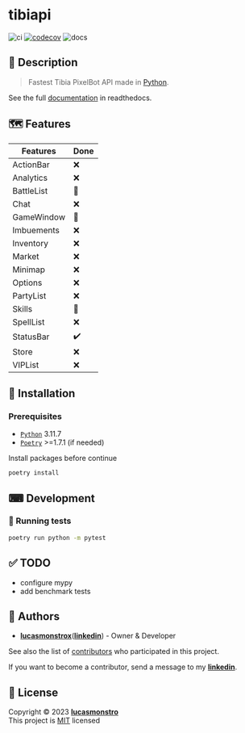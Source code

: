 # tibiapi

![ci](https://github.com/lucasmonstrox/tibiapi/actions/workflows/ci.yml/badge.svg)
[![codecov](https://codecov.io/gh/lucasmonstrox/tibiapi/graph/badge.svg?token=7BTPYKHC80)](https://codecov.io/gh/lucasmonstrox/tibiapi)
![docs](https://readthedocs.org/projects/tibiapi/badge/?version=latest)

## 📝 Description

> Fastest Tibia PixelBot API made in [Python](https://www.python.org/downloads/release/python-3117).

See the full [documentation](https://tibiapi.readthedocs.io) in readthedocs.

## 🗺️ Features

| Features   | Done |
| ---------- | ---- |
| ActionBar  | ❌   |
| Analytics  | ❌   |
| BattleList | 🚧   |
| Chat       | ❌   |
| GameWindow | 🚧   |
| Imbuements | ❌   |
| Inventory  | ❌   |
| Market     | ❌   |
| Minimap    | ❌   |
| Options    | ❌   |
| PartyList  | ❌   |
| Skills     | 🚧   |
| SpellList  | ❌   |
| StatusBar  | ✔️   |
| Store      | ❌   |
| VIPList    | ❌   |

## 🧰 Installation

### Prerequisites

- [`Python`](https://www.python.org/downloads/release/python-3117) 3.11.7
- [`Poetry`](https://python-poetry.org/docs/#installation) >=1.7.1 (if needed)

Install packages before continue

```bash
poetry install
```

## ⌨ Development

### 🧪 Running tests

```bash
poetry run python -m pytest
```

## ✅ TODO

- configure mypy
- add benchmark tests

## 👷 Authors

- [**lucasmonstrox**](http://github.com/lucasmonstrox)([**linkedin**](https://www.linkedin.com/in/lucasmonstrox/)) - Owner & Developer

See also the list of [contributors](../../graphs/contributors) who participated
in this project.

If you want to become a contributor, send a message to my [**linkedin**](https://www.linkedin.com/in/lucasmonstrox/).

## 📝 License

Copyright © 2023 [**lucasmonstro**](https://github.com/lucasmonstro)  
This project is [MIT](https://opensource.org/licenses/MIT) licensed
